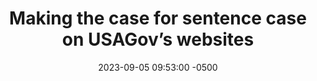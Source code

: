---
# Originally published at the following URL
source_url: https://blog.usa.gov/making-the-case-for-sentence-case
source: usagov
date: 2023-09-05 09:53:00 -0500
title: "Making the case for sentence case on USAGov’s websites"
deck: "What is the best case style to use for titles and headings? For the new USAGov websites, we discuss the decision to use sentence case on USAGov products."
summary: "What is the best case style to use for titles and headings? For the new USAGov websites, we discuss the decision to use sentence case on USAGov products."
# See all topics at https://digital.gov/topics
topics:
  - content-strategy
  - design
  - communication
slug: making-the-case-for-sentence-case-on-usagov-websites
# Controls how this page appears across the site
# 0 -- hidden
# 1 -- visible
weight: 1
---